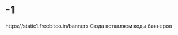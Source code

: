 # -1

<!DOCTYPE html>
<html lang="en">
<head>
<meta charset="UTF-8">
<meta name="viewport" content="width=device-width, initial-scale=1.0">

<title>Мой сайт</title> <!-- Название вашего сайта во вкладке -->

</head>

<body>
https://static1.freebitco.in/banners
Сюда вставляем коды баннеров

</body>

</html>
